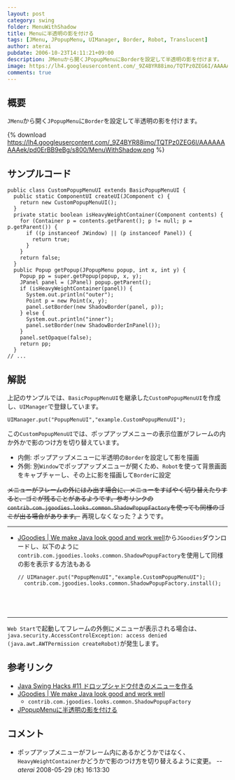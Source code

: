```yaml
---
layout: post
category: swing
folder: MenuWithShadow
title: Menuに半透明の影を付ける
tags: [JMenu, JPopupMenu, UIManager, Border, Robot, Translucent]
author: aterai
pubdate: 2006-10-23T14:11:21+09:00
description: JMenuから開くJPopupMenuにBorderを設定して半透明の影を付けます。
image: https://lh4.googleusercontent.com/_9Z4BYR88imo/TQTPz0ZEG6I/AAAAAAAAAek/pd0ErBB9eBg/s800/MenuWithShadow.png
comments: true
---
```

## 概要
`JMenu`から開く`JPopupMenu`に`Border`を設定して半透明の影を付けます。

{% download https://lh4.googleusercontent.com/_9Z4BYR88imo/TQTPz0ZEG6I/AAAAAAAAAek/pd0ErBB9eBg/s800/MenuWithShadow.png %}

## サンプルコード
<pre class="prettyprint"><code>public class CustomPopupMenuUI extends BasicPopupMenuUI {
  public static ComponentUI createUI(JComponent c) {
    return new CustomPopupMenuUI();
  }
  private static boolean isHeavyWeightContainer(Component contents) {
    for (Container p = contents.getParent(); p != null; p = p.getParent()) {
      if ((p instanceof JWindow) || (p instanceof Panel)) {
        return true;
      }
    }
    return false;
  }
  public Popup getPopup(JPopupMenu popup, int x, int y) {
    Popup pp = super.getPopup(popup, x, y);
    JPanel panel = (JPanel) popup.getParent();
    if (isHeavyWeightContainer(panel)) {
      System.out.println("outer");
      Point p = new Point(x, y);
      panel.setBorder(new ShadowBorder(panel, p));
    } else {
      System.out.println("inner");
      panel.setBorder(new ShadowBorderInPanel());
    }
    panel.setOpaque(false);
    return pp;
  }
// ...
</code></pre>

## 解説
上記のサンプルでは、`BasicPopupMenuUI`を継承した`CustomPopupMenuUI`を作成し、`UIManager`で登録しています。

<pre class="prettyprint"><code>UIManager.put("PopupMenuUI","example.CustomPopupMenuUI");
</code></pre>

この`CustomPopupMenuUI`では、ポップアップメニューの表示位置がフレームの内か外かで影のつけ方を切り替えています。

- 内側: ポップアップメニューに半透明の`Border`を設定して影を描画
- 外側: 別`Window`でポップアップメニューが開くため、`Robot`を使って背景画面をキャプチャーし、その上に影を描画して`Border`に設定

<!-- dummy comment line for breaking list -->

~~メニューがフレームの外にはみ出す場合に、メニューをすばやく切り替えたりすると、ゴミが残ることがあるようです。参考リンクの`contrib.com.jgoodies.looks.common.ShadowPopupFactory`を使っても同様のゴミが出る場合があります。~~ 再現しなくなった？ようです。

- - - -
- [JGoodies | We make Java look good and work well](http://www.jgoodies.com/)から`JGoodies`ダウンロードし、以下のように`contrib.com.jgoodies.looks.common.ShadowPopupFactory`を使用して同様の影を表示する方法もある
    
    <pre class="prettyprint"><code>// UIManager.put("PopupMenuUI","example.CustomPopupMenuUI");
    contrib.com.jgoodies.looks.common.ShadowPopupFactory.install();
</code></pre>

<!-- dummy comment line for breaking list -->
- - - -
`Web Start`で起動してフレームの外側にメニューが表示される場合は、`java.security.AccessControlException: access denied (java.awt.AWTPermission createRobot)`が発生します。

## 参考リンク
- [Java Swing Hacks #11 ドロップシャドウ付きのメニューを作る](https://www.oreilly.co.jp/books/4873112788/)
- [JGoodies | We make Java look good and work well](http://www.jgoodies.com/)
    - `contrib.com.jgoodies.looks.common.ShadowPopupFactory`
- [JPopupMenuに半透明の影を付ける](https://ateraimemo.com/Swing/DropShadowPopup.html)

<!-- dummy comment line for breaking list -->

## コメント
- ポップアップメニューがフレーム内にあるかどうかではなく、`HeavyWeightContainer`かどうかで影のつけ方を切り替えるように変更。 -- *aterai* 2008-05-29 (木) 16:13:30

<!-- dummy comment line for breaking list -->
